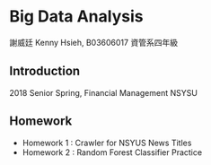 Big Data Analysis
===
謝威廷 Kenny Hsieh, B03606017 資管系四年級

## Introduction
2018 Senior Spring, Financial Management NSYSU

## Homework
- Homework 1 : Crawler for NSYUS News Titles
- Homework 2 : Random Forest Classifier Practice